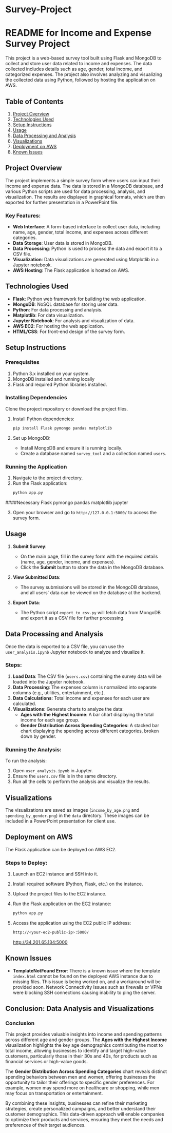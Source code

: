 # Survey-Project
# README for Income and Expense Survey Project

This project is a web-based survey tool built using Flask and MongoDB to collect and store user data related to income and expenses. The data collected includes details such as age, gender, total income, and categorized expenses. The project also involves analyzing and visualizing the collected data using Python, followed by hosting the application on AWS.

## Table of Contents

1. [Project Overview](#project-overview)
2. [Technologies Used](#technologies-used)
3. [Setup Instructions](#setup-instructions)
4. [Usage](#usage)
5. [Data Processing and Analysis](#data-processing-and-analysis)
6. [Visualizations](#visualizations)
7. [Deployment on AWS](#deployment-on-aws)
8. [Known Issues](#known-issues)


## Project Overview

The project implements a simple survey form where users can input their income and expense data. The data is stored in a MongoDB database, and various Python scripts are used for data processing, analysis, and visualization. The results are displayed in graphical formats, which are then exported for further presentation in a PowerPoint file.

### Key Features:
- **Web Interface**: A form-based interface to collect user data, including name, age, gender, total income, and expenses across different categories.
- **Data Storage**: User data is stored in MongoDB.
- **Data Processing**: Python is used to process the data and export it to a CSV file.
- **Visualization**: Data visualizations are generated using Matplotlib in a Jupyter notebook.
- **AWS Hosting**: The Flask application is hosted on AWS.

## Technologies Used

- **Flask**: Python web framework for building the web application.
- **MongoDB**: NoSQL database for storing user data.
- **Python**: For data processing and analysis.
- **Matplotlib**: For data visualization.
- **Jupyter Notebook**: For analysis and visualization of data.
- **AWS EC2**: For hosting the web application.
- **HTML/CSS**: For front-end design of the survey form.



## Setup Instructions

### Prerequisites
1. Python 3.x installed on your system.
2. MongoDB installed and running locally 
3. Flask and required Python libraries installed. 

### Installing Dependencies
Clone the project repository or download the project files.

1. Install Python dependencies:
   ```bash
   pip install Flask pymongo pandas matplotlib
   ```

2. Set up MongoDB:
   - Install MongoDB and ensure it is running locally.
   - Create a database named `survey_tool` and a collection named `users`.

### Running the Application

1. Navigate to the project directory.
2. Run the Flask application:
   ```bash
   python app.py
   ```

####Necessary 
Flask
pymongo
pandas
matplotlib
jupyter


3. Open your browser and go to `http://127.0.0.1:5000/` to access the survey form.

## Usage

1. **Submit Survey**: 
   - On the main page, fill in the survey form with the required details (name, age, gender, income, and expenses).
   - Click the **Submit** button to store the data in the MongoDB database.

2. **View Submitted Data**:
   - The survey submissions will be stored in the MongoDB database, and all users' data can be viewed on the database at the backend.

3. **Export Data**:
   - The Python script `export_to_csv.py` will fetch data from MongoDB and export it as a CSV file for further processing.

## Data Processing and Analysis

Once the data is exported to a CSV file, you can use the `user_analysis.ipynb` Jupyter notebook to analyze and visualize it.

### Steps:
1. **Load Data**: The CSV file (`users.csv`) containing the survey data will be loaded into the Jupyter notebook.
2. **Data Processing**: The expenses column is normalized into separate columns (e.g., utilities, entertainment, etc.).
3. **Data Calculations**: Total income and expenses for each user are calculated.
4. **Visualizations**: Generate charts to analyze the data:
   - **Ages with the Highest Income**: A bar chart displaying the total income for each age group.
   - **Gender Distribution Across Spending Categories**: A stacked bar chart displaying the spending across different categories, broken down by gender.

### Running the Analysis:
To run the analysis:
1. Open `user_analysis.ipynb` in Jupyter.
2. Ensure the `users.csv` file is in the same directory.
3. Run all the cells to perform the analysis and visualize the results.

## Visualizations

The visualizations are saved as images (`income_by_age.png` and `spending_by_gender.png`) in the `data` directory. These images can be included in a PowerPoint presentation for client use.

## Deployment on AWS

The Flask application can be deployed on AWS EC2.

### Steps to Deploy:
1. Launch an EC2 instance and SSH into it.
2. Install required software (Python, Flask, etc.) on the instance.
3. Upload the project files to the EC2 instance.
4. Run the Flask application on the EC2 instance:
   ```bash
   python app.py
   ```
5. Access the application using the EC2 public IP address:
   ```bash
   http://<your-ec2-public-ip>:5000/
   ```

   http://34.201.65.134:5000

## Known Issues

- **TemplateNotFound Error**: There is a known issue where the template `index.html` cannot be found on the deployed AWS instance due to missing files. This issue is being worked on, and a workaround will be provided soon. Network Connectivity Issues such as  firewalls or VPNs were blocking SSH connections causing inability to  ping the server.

## Conclusion: Data Analysis and Visualizations
### Conclusion

This project provides valuable insights into income and spending patterns across different age and gender groups. The **Ages with the Highest Income** visualization highlights the key age demographics contributing the most to total income, allowing businesses to identify and target high-value customers, particularly those in their 30s and 40s, for products such as financial services or high-value goods. 

The **Gender Distribution Across Spending Categories** chart reveals distinct spending behaviors between men and women, offering businesses the opportunity to tailor their offerings to specific gender preferences. For example, women may spend more on healthcare or shopping, while men may focus on transportation or entertainment. 

By combining these insights, businesses can refine their marketing strategies, create personalized campaigns, and better understand their customer demographics. This data-driven approach will enable companies to optimize their products and services, ensuring they meet the needs and preferences of their target audiences.


